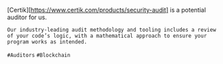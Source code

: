 [Certik][https://www.certik.com/products/security-audit] is a potential auditor for us.

`Our industry-leading audit methodology and tooling includes a review of your code’s logic, with a mathematical approach to ensure your program works as intended.`

`#Auditors` `#Blockchain`
